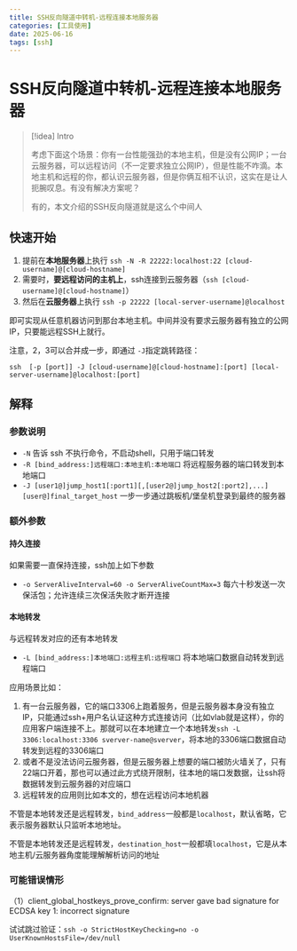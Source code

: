 ```yaml
---
title: SSH反向隧道中转机-远程连接本地服务器
categories: [工具使用]
date: 2025-06-16
tags: [ssh]
---
```



# SSH反向隧道中转机-远程连接本地服务器

> [!idea] Intro
>
> 考虑下面这个场景：你有一台性能强劲的本地主机，但是没有公网IP；一台云服务器，可以远程访问（不一定要求独立公网IP），但是性能不咋滴。本地主机和远程的你，都认识云服务器，但是你俩互相不认识，这实在是让人扼腕叹息。有没有解决方案呢？
>
> 有的，本文介绍的SSH反向隧道就是这么个中间人

## 快速开始

1. 提前在**本地服务器**上执行 `ssh -N -R 22222:localhost:22 [cloud-username]@[cloud-hostname]`
2. 需要时，**要远程访问的主机上**，ssh连接到云服务器（`ssh [cloud-username]@[cloud-hostname]`）
3. 然后在**云服务器**上执行 `ssh -p 22222 [local-server-username]@localhost`

即可实现从任意机器访问到那台本地主机。中间并没有要求云服务器有独立的公网IP，只要能远程SSH上就行。

注意，2，3可以合并成一步，即通过 `-J`指定跳转路径：

`ssh  [-p [port]] -J [cloud-username]@[cloud-hostname]:[port] [local-server-username]@localhost:[port]`

## 解释

### 参数说明

- `-N` 告诉 ssh 不执行命令，不启动shell，只用于端口转发
- `-R [bind_address:]远程端口:本地主机:本地端口`  将远程服务器的端口转发到本地端口
- `-J [user1@]jump_host1[:port1][,[user2@]jump_host2[:port2],...] [user@]final_target_host` 一步一步通过跳板机/堡垒机登录到最终的服务器



### 额外参数

#### 持久连接

如果需要一直保持连接，ssh加上如下参数

- `-o ServerAliveInterval=60 -o ServerAliveCountMax=3` 每六十秒发送一次保活包；允许连续三次保活失败才断开连接

#### 本地转发

与远程转发对应的还有本地转发

- `-L [bind_address:]本地端口:远程主机:远程端口` 将本地端口数据自动转发到远程端口

应用场景比如：

1. 有一台云服务器，它的端口3306上跑着服务，但是云服务器本身没有独立IP，只能通过ssh+用户名认证这种方式连接访问（比如vlab就是这样），你的应用客户端连接不上。那就可以在本地建立一个本地转发`ssh -L 3306:localhost:3306 sverver-name@sverver`，将本地的3306端口数据自动转发到远程的3306端口
2. 或者不是没法访问云服务器，但是云服务器上想要的端口被防火墙关了，只有22端口开着，那也可以通过此方式绕开限制，往本地的端口发数据，让ssh将数据转发到云服务器的对应端口
3. 远程转发的应用则比如本文的，想在远程访问本地机器

不管是本地转发还是远程转发，`bind_address`一般都是`localhost`，默认省略，它表示服务器默认只监听本地地址。

不管是本地转发还是远程转发，`destination_host`一般都填`localhost`，它是从本地主机/云服务器角度能理解解析访问的地址



### 可能错误情形

（1）client_global_hostkeys_prove_confirm: server gave bad signature for ECDSA key 1: incorrect signature

试试跳过验证：`ssh -o StrictHostKeyChecking=no -o UserKnownHostsFile=/dev/null`
